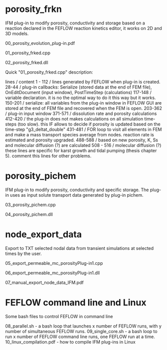 # porosity_frkn

IFM plug-in to modify porosity, conductivity and storage based on a reaction declared in the FEFLOW reaction kinetics editor, it works on 2D and 3D models. 

00_porosity_evolution_plug-in.pdf

01_porosity_frked.cpp

02_porosity_frked.dll

Quick "01_porosity_frked.cpp" description:

lines         /  content
1 - 112       /  lines generated by FEFLOW when plug-in is created.
28-44         /  plug-in callbacks: Serialize (stored data at the end of FEM file), OnEditDocument (input window), PostTimeStep (calculations)
117-148       /  variable declaration. it is no the optimal way to do it this way but it works.
150-201       /  serialize: all variables from the plug-in window in FEFLOW GUI are stored at the end of FEM file and recovered when the FEM is open.
203-362       /  plug-in input window
371-571       /  dissolution rate and porosity calculations
412-420       /  the plug-in does not makes calculations on all simulation time-steps (too slow). this IF allows to decide if porosity is updated based on the time-step "g3_deltat_double"
431-481       / FOR loop to visit all elements in FEM and make a mass transport species average from nodes. reaction rate is estimated and porosity upgraded.
488-588       / based on new porosity, K, Ss and molecular diffusion (?) are calculated
508 - 516     / molecular diffusion (?) these lines are specific for karst growth and tidal pumping (thesis chapter 5). comment this lines for other problems. 

# porosity_pichem

IFM plug-in to modify porosity, conductivity and specific storage. The plug-in uses as input solute transport data generated by plug-in pichem.

03_porosity_pichem.cpp 

04_porosity_pichem.dll 

# node_export_data

Export to TXT selected nodal data from transient simulations at selected times by the user.

05_export_permeable_mc_porosityPlug-in1.cpp

06_export_permeable_mc_porosityPlug-in1.dll

07_manual_export_node_data_IFM.pdf

# FEFLOW command line and Linux

Some bash files to control FEFLOW in command line

08_parallel.sh - a bash loop that launches x number of FEFLOW runs, with y number of simultaneous FEFLOW runs.
09_single_core.sh - a bash loop to run x number of FEFLOW command line runs, one FEFLOW run at a time.
10_linux_compilation.pdf - how to compile IFM plug-ins in Linux 

